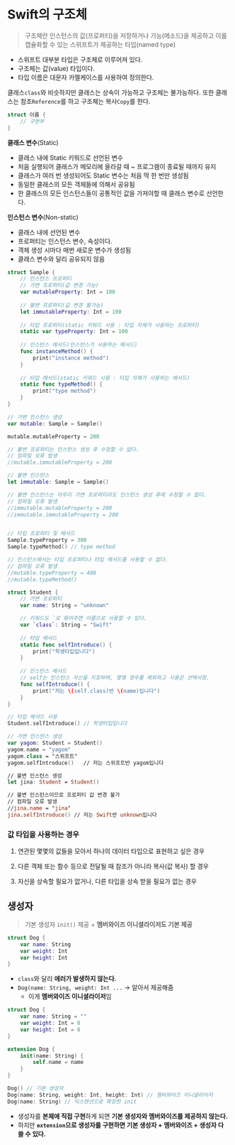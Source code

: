 # Swift의 구조체

> 구조체란 인스턴스의 값(프로퍼티)을 저장하거나 기능(메소드)을 제공하고 이를 캡슐화할 수 있는 스위프트가 제공하는 타입(named type)

- 스위프트 대부분 타입은 구조체로 이루어져 있다.
- 구조체는 값(value) 타입이다.
- 타입 이름은 대문자 카멜케이스를 사용하여 정의한다.

클래스`class`와 비슷하지만 클래스는 상속이 가능하고 구조체는 불가능하다.
또한 클래스는 참조`Reference`를 하고 구조체는 복사`Copy`를 한다.

```swift
struct 이름 {
	// 구현부
}
```
**클래스 변수**(Static)
- 클래스 내에 Static 키워드로 선언된 변수
- 처음 실행되어 클래스가 메모리에 올라갈 때 ~ 프로그램이 종료될 때까지 유지
- 클래스가 여러 번 생성되어도 Static 변수는 처음 딱 한 번만 생성됨
- 동일한 클래스의 모든 객체들에 의해서 공유됨
- 한 클래스의 모든 인스턴스들이 공통적인 값을 가져야할 때 클래스 변수로 선언한다.

**인스턴스 변수**(Non-static)
- 클래스 내에 선언된 변수
- 프로퍼티는 인스턴스 변수, 속성이다.
- 객체 생성 시마다 매번 새로운 변수가 생성됨
- 클래스 변수와 달리 공유되지 않음

```swift
struct Sample {
	// 인스턴스 프로퍼티
    // 가변 프로퍼티(값 변경 가능)
    var mutableProperty: Int = 100 
    
    // 불변 프로퍼티(값 변경 불가능)
    let immutableProperty: Int = 100 
    
    // 타입 프로퍼티(static 키워드 사용 : 타입 자체가 사용하는 프로퍼티)
    static var typeProperty: Int = 100 
    
    // 인스턴스 메서드(인스턴스가 사용하는 메서드)
    func instanceMethod() {
        print("instance method")
    }
    
    // 타입 메서드(static 키워드 사용 : 타입 자체가 사용하는 메서드)
    static func typeMethod() {
        print("type method")
    }
}
```

```swift
// 가변 인스턴스 생성
var mutable: Sample = Sample()

mutable.mutableProperty = 200

// 불변 프로퍼티는 인스턴스 생성 후 수정할 수 없다.
// 컴파일 오류 발생
//mutable.immutableProperty = 200

// 불변 인스턴스
let immutable: Sample = Sample()

// 불변 인스턴스는 아무리 가변 프로퍼티라도 인스턴스 생성 후에 수정할 수 없다.
// 컴파일 오류 발생
//immutable.mutableProperty = 200
//immutable.immutableProperty = 200


// 타입 프로퍼티 및 메서드
Sample.typeProperty = 300
Sample.typeMethod() // type method

// 인스턴스에서는 타입 프로퍼티나 타입 메서드를 사용할 수 없다.
// 컴파일 오류 발생
//mutable.typeProperty = 400
//mutable.typeMethod()
```

```swift
struct Student {
	// 가변 프로퍼티
    var name: String = "unknown"

    // 키워드도 `로 묶어주면 이름으로 사용할 수 있다.
    var `class`: String = "Swift"
    
    // 타입 메서드
    static func selfIntroduce() {
        print("학생타입입니다")
    }
    
    // 인스턴스 메서드
    // self는 인스턴스 자신을 지칭하며, 몇몇 경우를 제외하고 사용은 선택사항.
    func selfIntroduce() {
        print("저는 \(self.class)반 \(name)입니다")
    }
}

// 타입 메서드 사용
Student.selfIntroduce() // 학생타입입니다

// 가변 인스턴스 생성
var yagom: Student = Student()
yagom.name = "yagom"
yagom.class = "스위프트"
yagom.selfIntroduce()   // 저는 스위프트반 yagom입니다

// 불변 인스턴스 생성
let jina: Student = Student()

// 불변 인스턴스이므로 프로퍼티 값 변경 불가
// 컴파일 오류 발생
//jina.name = "jina"
jina.selfIntroduce() // 저는 Swift반 unknown입니다
```

### 값 타입을 사용하는 경우

1. 연관된 몇몇의 값들을 모아서 하나의 데이터 타입으로 표현하고 싶은 경우

2. 다른 객체 또는 함수 등으로 전달될 때 참조가 아니라 복사(값 복사) 할 경우

3. 자신을 상속할 필요가 없거나, 다른 타입을 상속 받을 필요가 없는 경우



## 생성자
> 기본 생성자 `init()` 제공 + **멤버와이즈 이니셜라이저도 기본 제공**

```swift
struct Dog {
	var name: String
	var weight: Int
	var height: Int
}
```
- `class`와 달리 **에러가 발생하지 않는다.**
- `Dog(name: String, weight: Int ...` -> 알아서 제공해줌
	- 이게 **멤버와이즈 이니셜라이저**임


```swift
struct Dog {
	var name: String = ""
	var weight: Int = 0
	var height: Int = 0
}

extension Dog {
	init(name: String) {
		self.name = name
	}
}

Dog() // 기본 생성자
Dog(name: String, weight: Int, height: Int) // 멤버와이즈 이니셜라이저
Dog(name: String) // 익스텐션으로 확장한 init
```
- 생성자를 **본체에 직접 구현**하게 되면 **기본 생성자와 멤버와이즈를 제공하지 않는다.**
- 하지만 **`extension`으로 생성자를 구현하면 기본 생성자 + 멤버와이즈 + 생성자 다 쓸 수 있다.**